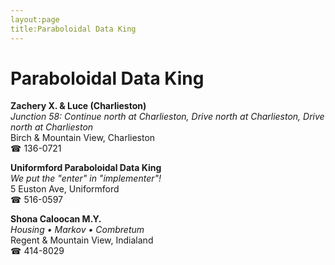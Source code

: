 ```yaml
---
layout:page
title:Paraboloidal Data King
---
```

# Paraboloidal Data King

**Zachery X. & Luce (Charlieston)**  
_Junction 58: Continue north at Charlieston, Drive north at Charlieston, Drive north at Charlieston_  
Birch & Mountain View, Charlieston  
☎ 136-0721



**Uniformford Paraboloidal Data King**  
_We put the "enter" in "implementer"!_  
5 Euston Ave, Uniformford  
☎ 516-0597



**Shona Caloocan M.Y.**  
_Housing • Markov • Combretum_  
Regent & Mountain View, Indialand  
☎ 414-8029



